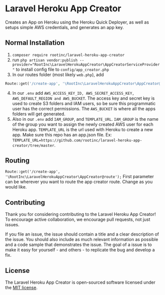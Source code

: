 # Laravel Heroku App Creator

Creates an App on Heroku using the Heroku Quick Deployer, as well as setups simple AWS credentials, and generates an app key.

## Normal Installation

1. `composer require rootinc/laravel-heroku-app-creator`
2. run `php artisan vendor:publish --provider="RootInc\LaravelHerokuAppCreator\AppCreatorServiceProvider"` to install config file to `config/app_creator.php`
3. In our routes folder (most likely `web.php`), add
```php
Route::get('/create-app', '\RootInc\LaravelHerokuAppCreator\AppCreator@route');
```

4. In our `.env` add `AWS_ACCESS_KEY_ID, AWS_SECRET_ACCESS_KEY, AWS_DEFAULT_REGION and AWS_BUCKET`.  The access key and secret key is used to create S3 folders and IAM users, so be sure this programmatic user has the correct permissions.  The `AWS_BUCKET` is where all the apps folders will get generated.
5. Also in our `.env` add `IAM_GROUP`, and `TEMPLATE_URL`.  `IAM_GROUP` is the name of the group you want to assign the newly created AWS user for each Heroku app.  `TEMPLATE_URL` is the url used with Heroku to create a new app.  Make sure this repo has an app.json file.  Ex: `TEMPLATE_URL=https://github.com/rootinc/laravel-heroku-app-creator/tree/master`.

## Routing

`Route::get('/create-app', '\RootInc\LaravelHerokuAppCreator\AppCreator@route');` First parameter can be wherever you want to route the app creator route.  Change as you would like.

## Contributing

Thank you for considering contributing to the Laravel Heroku App Creator! To encourage active collaboration, we encourage pull requests, not just issues.

If you file an issue, the issue should contain a title and a clear description of the issue. You should also include as much relevant information as possible and a code sample that demonstrates the issue. The goal of a issue is to make it easy for yourself - and others - to replicate the bug and develop a fix.

## License

The Laravel Heroku App Creator is open-sourced software licensed under the [MIT license](http://opensource.org/licenses/MIT).
